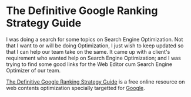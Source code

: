# The Definitive Google Ranking Strategy Guide

I was doing a search for some topics on Search Engine Optimization. Not that I want to or will be doing Optimization, I just wish to keep updated so that I can help our team take on the same. It came up with a client's requirement who wanted help on Search Engine Optimization; and I was trying to find some good links for the Web Editor cum Search Engine Optimizer of our team.

[The Definitive Google Ranking Strategy Guide](http://www.googlerank.com/ranking/Ebook/) is a free online resource on web contents optimization specially targetted for [Google](http://www.google.com/).